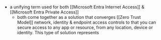 - a unifying term used for both [[Microsoft Entra Internet Access]] & [[Microsoft Entra Private Access]]
	- both come together as a solution that converges [[Zero Trust Model]] network, identity & endpoint access controls to that you can secure access to any app or resource, from any location, device or identity. This type of solution represents